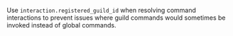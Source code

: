 Use `interaction.registered_guild_id` when resolving command interactions to prevent issues where guild commands
would sometimes be invoked instead of global commands.

